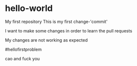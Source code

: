# hello-world
My first repository
This is my first change-'commit'

I want to make some changes in order to learn the pull requests

My changes are not working as expected

#hellofirstproblem
<cao>
  </cao>

cao and fuck you
